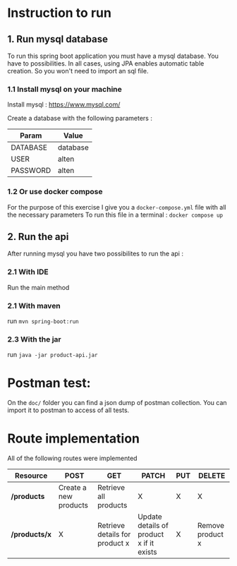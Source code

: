 # Instruction to run

## 1. Run mysql database

To run this spring boot application you must have a mysql database.
You have to possibilities.
In all cases, using JPA enables automatic table creation. So you won't need to import an sql file.

### 1.1 Install mysql on your machine

Install mysql : https://www.mysql.com/

Create a database with the following parameters :

| Param    | Value    |
| -------- | -------- |
| DATABASE | database |
| USER     | alten    |
| PASSWORD | alten    |

### 1.2 Or use docker compose

For the purpose of this exercise I give you a `docker-compose.yml` file with all the necessary parameters
To run this file in a terminal : `docker compose up`

## 2. Run the api

After running mysql you have two possibilites to run the api :

### 2.1 With IDE

Run the main method

### 2.1 With maven

run `mvn spring-boot:run`

### 2.3 With the jar

run `java -jar product-api.jar`

# Postman test:

On the `doc/` folder you can find a json dump of postman collection.
You can import it to postman to access of all tests.

# Route implementation

All of the following routes were implemented

| Resource        | POST                  | GET                            | PATCH                                    | PUT | DELETE           |
| --------------- | --------------------- | ------------------------------ | ---------------------------------------- | --- | ---------------- |
| **/products**   | Create a new products | Retrieve all products          | X                                        | X   | X                |
| **/products/x** | X                     | Retrieve details for product x | Update details of product x if it exists | X   | Remove product x |
